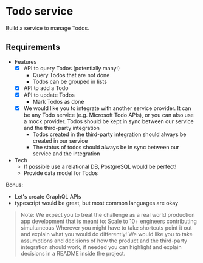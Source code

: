 # Todo service

Build a service to manage Todos.

## Requirements

- Features
  - [X] API to query Todos (potentially many!)
    - Query Todos that are not done
    - Todos can be grouped in lists
  - [X] API to add a Todo
  - [X] API to update Todos
    - Mark Todos as done
  - [X] We would like you to integrate with another service provider. It can be any Todo service (e.g. Microsoft Todo APIs), or you can also use a mock provider. Todos should be kept in sync between our service and the third-party integration
    - Todos created in the third-party integration should always be created in our service
    - The status of todos should always be in sync between our service and the integration

- Tech
  - If possible use a relational DB, PostgreSQL would be perfect!
  - Provide data model for Todos

Bonus:
  - Let's create GraphQL APIs
  - typescript would be great, but most common languages are okay

> Note: We expect you to treat the challenge as a real world production app development that is meant to:
Scale to 10+ engineers contributing simultaneous
> Wherever you might have to take shortcuts point it out and explain what you would do differently!
> We would like you to take assumptions and decisions of how the product and the third-party integration should work, if needed you can highlight and explain decisions in a README inside the project.
 
